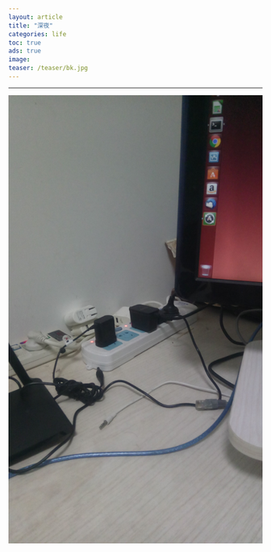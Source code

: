 ```yaml
---
layout: article
title: "深夜"
categories: life
toc: true
ads: true
image:
teaser: /teaser/bk.jpg
---
```


---



![df](https://github.com/storage201602/storage201602/blob/master/chenyifan2016/_posts/life/2016-10-01-20161001223328life.md/1475332379703-496505964.jpg?raw=true)

